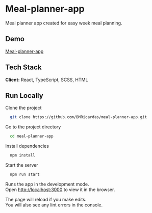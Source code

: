 
# Meal-planner-app

Meal planner app created for easy week meal planning.
## Demo

[Meal-planner-app](https://bmricardas.github.io/meal-planner-app/)
## Tech Stack

**Client:** React, TypeScript, SCSS, HTML
## Run Locally

Clone the project

```bash
  git clone https://github.com/BMRicardas/meal-planner-app.git
```

Go to the project directory

```bash
  cd meal-planner-app
```

Install dependencies

```bash
  npm install
```

Start the server

```bash
  npm run start
```

Runs the app in the development mode.\
Open [http://localhost:3000](http://localhost:3000) to view it in the browser.

The page will reload if you make edits.\
You will also see any lint errors in the console.